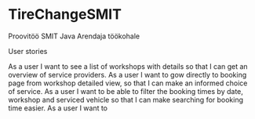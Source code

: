 # TireChangeSMIT
Proovitöö SMIT Java Arendaja töökohale


User stories

As a user I want to see a list of workshops with details so that I can get an overview of service providers.
As a user I want to gow directly to booking page from workshop detailed view, so that I can make an informed choice of service.
As a user I want to be able to filter the booking times by date, workshop and serviced vehicle so that I can make searching for booking time easier.
As a user I want to 
